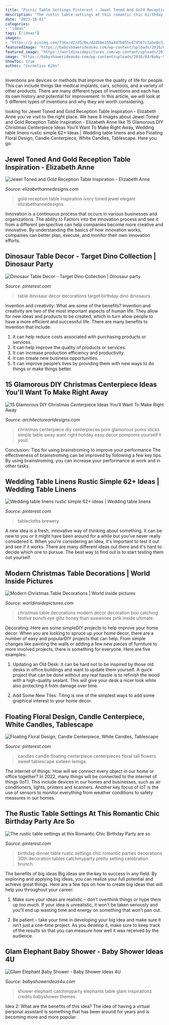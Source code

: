 ```yaml
---
title: "Picnic Table Settings Pinterest ~ Jewel Toned And Gold Reception Table Inspiration"
description: "The rustic table settings at this romantic chic birthday party are so"
date: "2023-10-01"
categories:
- "ideas"
tags: ["ideas"]
images:
- "https://i.pinimg.com/736x/d2/d5/0e/d2d50e359a447b855e474567c3a5e8c3.jpg"
featuredImage: "https://babyshowerideas4u.com/wp-content/uploads/2016/03/Baby-Shower-Elephants-Dessert-Table-2.jpg"
featured_image: "https://worldinsidepictures.com/wp-content/uploads/2013/12/Modern-Christmas-Table-Decorations-for-2012_31.jpg"
image: "https://babyshowerideas4u.com/wp-content/uploads/2016/03/Baby-Shower-Elephants-Dessert-Table-2.jpg"
ShowToc: true
author: "Cornelius Kihn"
---
```



Inventions are devices or methods that improve the quality of life for people. This can include things like medical implants, cars, schools, and a variety of other products. There are many different types of inventions and each has its own history and potential for improvement. In this article, we will look at 5 different types of inventions and why they are worth considering.

	

		
looking for Jewel Toned and Gold Reception Table Inspiration - Elizabeth Anne you've visit to the right place. We have 8 Images about Jewel Toned and Gold Reception Table Inspiration - Elizabeth Anne like 15 Glamorous DIY Christmas Centerpiece Ideas You&#039;ll Want To Make Right Away, Wedding table linens rustic simple 62+ Ideas | Wedding table linens and also Floating Floral Design, Candle Centerpiece, White Candles, Tablescape. Here you go:
		
    
## Jewel Toned And Gold Reception Table Inspiration - Elizabeth Anne

<img loading=lazy src="http://www.elizabethannedesigns.com/blog/wp-content/uploads/2013/01/Ivory-Gold-and-Black-Reception-Table-Inspiration.jpg" onerror="this.onerror=null;this.src='https://tse2.mm.bing.net/th?id=OIP.rqPfzZCdytAGe06ZiF_glgHaJ4&amp;pid=15.1';" alt="Jewel Toned and Gold Reception Table Inspiration - Elizabeth Anne">

_Source: elizabethannedesigns.com_

>gold reception table inspiration ivory toned jewel elegant elizabethannedesigns. 

	

Innovation is a continuous process that occurs in various businesses and organizations. The ability to Factors into the innovation process and see it from a different perspective can help companies become more creative and innovative. By understanding the basics of how innovation works, companies can better plan, execute, and monitor their own innovation efforts.

    
## Dinosaur Table Decor - Target Dino Collection | Dinosaur Party

<img loading=lazy src="https://i.pinimg.com/736x/6c/81/ad/6c81ad7b0a6ea7d5ed9fadf91b545d0a.jpg" onerror="this.onerror=null;this.src='https://tse2.mm.bing.net/th?id=OIP.zPJnhwwcW1AWJROWUKvY2wHaJ3&amp;pid=15.1';" alt="Dinosaur Table Decor - Target Dino Collection | Dinosaur party">

_Source: pinterest.com_

>table dinosaur decor decorations target birthday dino dinosaurs. 

	

Invention and creativity: What are some of the benefits?
Invention and creativity are two of the most important aspects of human life. They allow for new ideas and products to be created, which in turn allow people to have a more efficient and successful life. There are many benefits to Invention that include: 
1. It can help reduce costs associated with purchasing products or services. 
2. It can help improve the quality of products or services. 
3. It can increase production efficiency and productivity. 
4. It can create new business opportunities. 
5. It can improve people’s lives by providing them with new ways to do things or make things better.

    
## 15 Glamorous DIY Christmas Centerpiece Ideas You&#039;ll Want To Make Right Away

<img loading=lazy src="https://www.architectureartdesigns.com/wp-content/uploads/2016/12/15-Glamorous-DIY-Christmas-Centerpiece-Ideas-Youll-Want-To-Make-Right-Away-5.jpg" onerror="this.onerror=null;this.src='https://tse4.mm.bing.net/th?id=OIP.p23WuG71CLLooah6TF8WegHaLH&amp;pid=15.1';" alt="15 Glamorous DIY Christmas Centerpiece Ideas You&#039;ll Want To Make Right Away">

_Source: architectureartdesigns.com_

>christmas centerpiece diy centerpieces pom glamorous poms sticks simple table away want right holiday easy decor pompoms yourself ll youll. 

	

Conclusion: Tips for using brainstroming to improve your performance
The effectiveness of brainstroming can be improved by following a few key tips. By using brainstroming, you can increase your performance at work and in other tasks.

    
## Wedding Table Linens Rustic Simple 62+ Ideas | Wedding Table Linens

<img loading=lazy src="https://i.pinimg.com/736x/d2/d5/0e/d2d50e359a447b855e474567c3a5e8c3.jpg" onerror="this.onerror=null;this.src='https://tse3.mm.bing.net/th?id=OIP.H-LVEgW_Zl12dOlPWYKjrAAAAA&amp;pid=15.1';" alt="Wedding table linens rustic simple 62+ Ideas | Wedding table linens">

_Source: pinterest.com_

>tablecloths brewery. 

	

A new idea is a fresh, innovative way of thinking about something. It can be new to you or it might have been around for a while but you've never really considered it. When you're considering an idea, it's important to test it out and see if it works. There are many different ideas out there and it's hard to decide which one to pursue. The best way to find out is to start testing them out yourself.

    
## Modern Christmas Table Decorations | World Inside Pictures

<img loading=lazy src="https://worldinsidepictures.com/wp-content/uploads/2013/12/Modern-Christmas-Table-Decorations-for-2012_31.jpg" onerror="this.onerror=null;this.src='https://tse4.mm.bing.net/th?id=OIP.GIWUhsgHo2hoHa5FzByWtwHaLH&amp;pid=15.1';" alt="Modern Christmas Table Decorations | World inside pictures">

_Source: worldinsidepictures.com_

>christmas table decorations modern decor decoration boo catching festive punch eye glitz honey than suwannee pink inside ultimate. 

	

Decorating: Here are some simpleDIY projects to help improve your home decor.
When you are looking to spruce up your home decor, there are a number of easy and popularDIY projects that can help. From simple changes like painting the walls or adding a few new pieces of furniture to more involved projects, there is something for everyone. Here are five examples:
1. Updating an Old Desk: It can be hard not to be inspired by those old desks in office buildings and want to update them yourself. A quick project that can be done without any real hassle is to refinish the wood with a high-quality sealant. This will give your desk a nicer look while also protecting it from damage over time.

2. Add Some New Tiles: Tiling is one of the simplest ways to add some graphical interest to your home decor.

    
## Floating Floral Design, Candle Centerpiece, White Candles, Tablescape

<img loading=lazy src="https://i.pinimg.com/736x/d8/6e/0f/d86e0f1d4f70512d239f3dd140a88631.jpg" onerror="this.onerror=null;this.src='https://tse1.mm.bing.net/th?id=OIP.AJ_mEVwzW0vFhFRK5jcEiAHaLH&amp;pid=15.1';" alt="Floating Floral Design, Candle Centerpiece, White Candles, Tablescape">

_Source: pinterest.com_

>candles candle floating centerpiece centerpieces floral tall flowers sweet tablescape sixteen lemiga. 

	

The internet of things: How will we connect every object in our home or office together?
In 2022, many things will be connected to the internet of things (IoT). This include devices in our homes and businesses, such as air conditioners, lights, printers and scanners. Another key focus of IoT is the use of sensors to monitor everything from weather conditions to safety measures in our homes.

    
## The Rustic Table Settings At This Romantic Chic Birthday Party Are So

<img loading=lazy src="https://i.pinimg.com/736x/c1/d0/7f/c1d07f45a5c2b121255ba9ec54b9adf7.jpg" onerror="this.onerror=null;this.src='https://tse2.mm.bing.net/th?id=OIP.-sEwtH9KZBvcUHp_trigRgHaLG&amp;pid=15.1';" alt="The rustic table settings at this Romantic Chic Birthday Party are so">

_Source: pinterest.com_

>birthday dinner table rustic settings chic romantic parties decorations 30th decoration tables catchmyparty pretty setting celebration brunch. 

	

The benefits of big ideas
Big ideas are the key to success in any field. By exploring and applying big ideas, you can realize your full potential and achieve great things. Here are a few tips on how to create big ideas that will help you throughout your career:
1. Make sure your ideas are realistic – don’t overthink things or hype them up too much. If your idea is unrealistic, it won’t be taken seriously and you’ll end up wasting time and energy on something that won’t pan out.

2. Be patient – take your time in developing your big idea and make sure it isn’t just a one-time project. As you develop it, make sure to keep track of the results so that you can measure how well it was received by the audience.


    
## Glam Elephant Baby Shower - Baby Shower Ideas 4U

<img loading=lazy src="https://babyshowerideas4u.com/wp-content/uploads/2016/03/Baby-Shower-Elephants-Dessert-Table-2.jpg" onerror="this.onerror=null;this.src='https://tse2.mm.bing.net/th?id=OIP.Sd5QRFwW2GDfSq-s2N70QAHaFj&amp;pid=15.1';" alt="Glam Elephant Baby Shower - Baby Shower Ideas 4U">

_Source: babyshowerideas4u.com_

>shower elephant catchmyparty elephants table glam inspirationz credits babyshower themes. 

	

Idea 2: What are the benefits of this idea?
The idea of having a virtual personal assistant is something that has been around for years and is becoming more and more popular.

